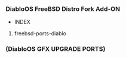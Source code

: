 ### DiabloOS FreeBSD Distro Fork Add-ON ###
* INDEX
1. freebsd-ports-diablo
### (DiabloOS GFX UPGRADE PORTS) ###
